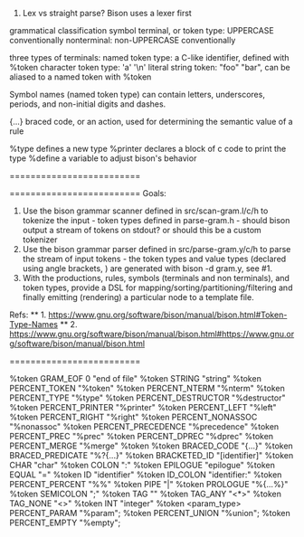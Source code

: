 1. Lex vs straight parse? Bison uses a lexer first

grammatical classification
    symbol
        terminal, or token type: UPPERCASE conventionally
        nonterminal: non-UPPERCASE conventionally

three types of terminals:
    named token type: a C-like identifier, defined with %token
    character token type: 'a' '\n'
    literal string token: "foo" "bar", can be aliased to a named token with %token

Symbol names (named token type) can contain letters, underscores, periods, and non-initial digits and dashes. 

{...} braced code, or an action, used for determining the semantic value of a rule

%type defines a new type
%printer declares a block of c code to print the type
%define a variable to adjust bison's behavior

=========================

=========================
Goals:
1. Use the bison grammar scanner defined in src/scan-gram.l/c/h to tokenize the input
        - token types defined in parse-gram.h
        - should bison output a stream of tokens on stdout? or should this be a custom tokenizer
2. Use the bison grammar parser defined in src/parse-gram.y/c/h to parse the stream of input tokens
        - the token types and value types (declared using angle brackets, <uniqstr>) are generated
            with bison -d gram.y, see #1.
3. With the productions, rules, symbols (terminals and non terminals), and token types, provide a 
    DSL for mapping/sorting/partitioning/filtering and finally emitting (rendering) a particular node 
    to a template file.

Refs:
** 1. https://www.gnu.org/software/bison/manual/bison.html#Token-Type-Names
** 2. https://www.gnu.org/software/bison/manual/bison.html#https://www.gnu.org/software/bison/manual/bison.html

=========================

%token GRAM_EOF 0 "end of file"
%token STRING     "string"
%token PERCENT_TOKEN       "%token"
%token PERCENT_NTERM       "%nterm"
%token PERCENT_TYPE        "%type"
%token PERCENT_DESTRUCTOR  "%destructor"
%token PERCENT_PRINTER     "%printer"
%token PERCENT_LEFT        "%left"
%token PERCENT_RIGHT       "%right"
%token PERCENT_NONASSOC    "%nonassoc"
%token PERCENT_PRECEDENCE  "%precedence"
%token PERCENT_PREC          "%prec"
%token PERCENT_DPREC         "%dprec"
%token PERCENT_MERGE         "%merge"
%token
%token BRACED_CODE     "{...}"
%token BRACED_PREDICATE "%?{...}"
%token BRACKETED_ID    "[identifier]"
%token CHAR            "char"
%token COLON           ":"
%token EPILOGUE        "epilogue"
%token EQUAL           "="
%token ID              "identifier"
%token ID_COLON        "identifier:"
%token PERCENT_PERCENT "%%"
%token PIPE            "|"
%token PROLOGUE        "%{...%}"
%token SEMICOLON       ";"
%token TAG             "<tag>"
%token TAG_ANY         "<*>"
%token TAG_NONE        "<>"
%token <int> INT "integer"
%token <param_type> PERCENT_PARAM "%param";
%token PERCENT_UNION "%union";
%token PERCENT_EMPTY "%empty";

